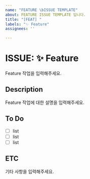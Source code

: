 ```yaml
---
name: "FEATURE \bISSUE TEMPLATE"
about: FEATURE ISSUE TEMPLATE 입니다.
title: "[FEAT] "
labels: "✨ Feature"
assignees: ''

---
```


# ISSUE: ✨ Feature
Feature 작업을 입력해주세요.

## Description
Feature 작업에 대한 설명을 입력해주세요.

## To Do
- [ ] list
- [ ] list
- [ ] list

## ETC
기타 사항을 입력해주세요.
